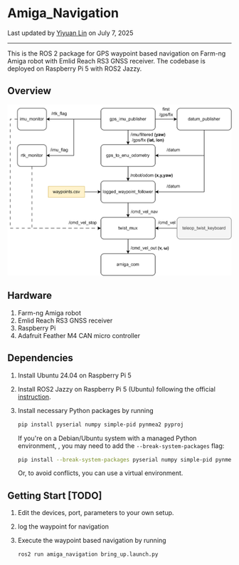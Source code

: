 # Amiga_Navigation

Last updated by [Yiyuan Lin](yl3663@cornell.edu) on July 7, 2025

---



This is the ROS 2 package for GPS waypoint based navigation on Farm-ng Amiga robot with Emlid Reach RS3 GNSS receiver. The codebase is deployed on Raspberry Pi 5 with ROS2 Jazzy. 



## Overview

![nav_diagram](../assets/nav_diagram.png)



## Hardware

1. Farm-ng Amiga robot
2. Emlid Reach RS3 GNSS receiver
3. Raspberry Pi
4. Adafruit Feather M4 CAN micro controller



## Dependencies

1. Install Ubuntu 24.04 on Raspberry Pi 5

2. Install ROS2 Jazzy on Raspberry Pi 5 (Ubuntu) following the official [instruction](https://docs.ros.org/en/jazzy/Installation/Ubuntu-Install-Debs.html).

3. Install necessary Python packages by running

   ```bash
   pip install pyserial numpy simple-pid pynmea2 pyproj
   ```

   If you're on a Debian/Ubuntu system with a managed Python environment, , you may need to add the `--break-system-packages` flag:

   ```bash
   pip install --break-system-packages pyserial numpy simple-pid pynmea2 pyproj
   ```

   Or, to avoid conflicts, you can use a virtual environment.



## Getting Start [TODO]

1. Edit the devices, port, parameters to your own setup.



2. log the waypoint for navigation



3. Execute the waypoint based navigation by running

   ```bash
   ros2 run amiga_navigation bring_up.launch.py
   ```

   

